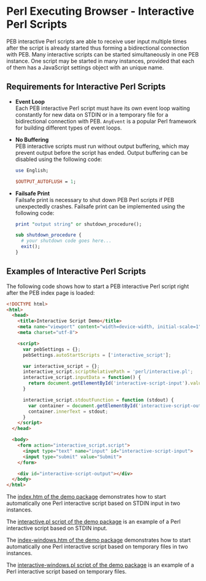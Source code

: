 # Perl Executing Browser - Interactive Perl Scripts

PEB interactive Perl scripts are able to receive user input multiple times after the script is already started thus forming a bidirectional connection with PEB. Many interactive scripts can be started simultaneously in one PEB instance. One script may be started in many instances, provided that each of them has a JavaScript settings object with an unique name.  

## Requirements for Interactive Perl Scripts

* **Event Loop**  
  Each PEB interactive Perl script must have its own event loop waiting constantly for new data on STDIN or in a temporary file for a bidirectional connection with PEB. ``AnyEvent`` is a popular Perl framework for building different types of event loops.

* **No Buffering**  
  PEB interactive scripts must run without output buffering, which may prevent output before the script has ended.
  Output buffering can be disabled using the following code:

  ```perl
  use English;

  $OUTPUT_AUTOFLUSH = 1;
  ```

* **Failsafe Print**  
  Failsafe print is necessary to shut down PEB Perl scripts if PEB unexpectedly crashes.
  Failsafe print can be implemented using the following code:

  ```perl
  print "output string" or shutdown_procedure();

  sub shutdown_procedure {
    # your shutdown code goes here...
    exit();
  }
  ```

## Examples of Interactive Perl Scripts

The following code shows how to start a PEB interactive Perl script right after the PEB index page is loaded:

```html
<!DOCTYPE html>
<html>
  <head>
    <title>Interactive Script Demo</title>
    <meta name="viewport" content="width=device-width, initial-scale=1">
    <meta charset="utf-8">

    <script>
      var pebSettings = {};
      pebSettings.autoStartScripts = ['interactive_script'];

      var interactive_script = {};
      interactive_script.scriptRelativePath = 'perl/interactive.pl';
      interactive_script.inputData = function() {
        return document.getElementById('interactive-script-input').value;
      }

      interactive_script.stdoutFunction = function (stdout) {
        var container = document.getElementById('interactive-script-output');
        container.innerText = stdout;
      }
    </script>
  </head>

  <body>
    <form action="interactive_script.script">
      <input type="text" name="input" id="interactive-script-input">
      <input type="submit" value="Submit">
    </form>

    <div id="interactive-script-output"></div>
  </body>
</html>
```

The [index.htm of the demo package](https://github.com/ddmitov/perl-executing-browser/blob/master/resources/app/index.html) demonstrates how to start automatically one Perl interactive script based on STDIN input in two instances.  

The [interactive.pl script of the demo package](https://github.com/ddmitov/perl-executing-browser/blob/master/resources/app/perl-scripts/interactive.pl) is an example of a Perl interactive script based on STDIN input.

The [index-windows.htm of the demo package](https://github.com/ddmitov/perl-executing-browser/blob/master/resources/app/index-windows.html) demonstrates how to start automatically one Perl interactive script based on temporary files in two instances.  

The [interactive-windows.pl script of the demo package](https://github.com/ddmitov/perl-executing-browser/blob/master/resources/app/perl-scripts/interactive-windows.pl) is an example of a Perl interactive script based on temporary files.
